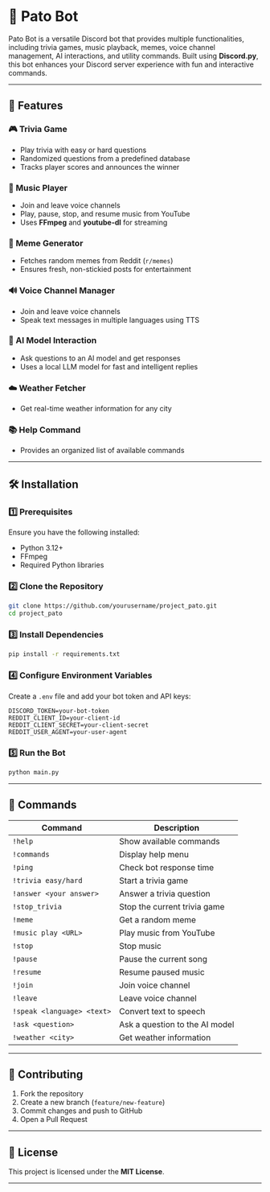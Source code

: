 # 🦆 Pato Bot

Pato Bot is a versatile Discord bot that provides multiple functionalities, including trivia games, music playback, memes, voice channel management, AI interactions, and utility commands. Built using **Discord.py**, this bot enhances your Discord server experience with fun and interactive commands.

---

## 🚀 Features

### 🎮 Trivia Game

- Play trivia with easy or hard questions
- Randomized questions from a predefined database
- Tracks player scores and announces the winner

### 🎵 Music Player

- Join and leave voice channels
- Play, pause, stop, and resume music from YouTube
- Uses **FFmpeg** and **youtube-dl** for streaming

### 🤣 Meme Generator

- Fetches random memes from Reddit (`r/memes`)
- Ensures fresh, non-stickied posts for entertainment

### 🔊 Voice Channel Manager

- Join and leave voice channels
- Speak text messages in multiple languages using TTS

### 🤖 AI Model Interaction

- Ask questions to an AI model and get responses
- Uses a local LLM model for fast and intelligent replies

### ☁️ Weather Fetcher

- Get real-time weather information for any city

### 📚 Help Command

- Provides an organized list of available commands

---

## 🛠 Installation

### 1️⃣ Prerequisites

Ensure you have the following installed:

- Python 3.12+
- FFmpeg
- Required Python libraries

### 2️⃣ Clone the Repository

```sh
git clone https://github.com/yourusername/project_pato.git
cd project_pato
```

### 3️⃣ Install Dependencies

```sh
pip install -r requirements.txt
```

### 4️⃣ Configure Environment Variables

Create a `.env` file and add your bot token and API keys:

```
DISCORD_TOKEN=your-bot-token
REDDIT_CLIENT_ID=your-client-id
REDDIT_CLIENT_SECRET=your-client-secret
REDDIT_USER_AGENT=your-user-agent
```

### 5️⃣ Run the Bot

```sh
python main.py
```

---

## 📄 Commands

| Command                     | Description                        |
|-----------------------------|------------------------------------|
| `!help`                     | Show available commands           |
| `!commands`                 | Display help menu                 |
| `!ping`                     | Check bot response time           |
| `!trivia easy/hard`         | Start a trivia game               |
| `!answer <your answer>`      | Answer a trivia question          |
| `!stop_trivia`              | Stop the current trivia game      |
| `!meme`                     | Get a random meme                 |
| `!music play <URL>`         | Play music from YouTube           |
| `!stop`                     | Stop music                        |
| `!pause`                    | Pause the current song            |
| `!resume`                   | Resume paused music               |
| `!join`                     | Join voice channel                |
| `!leave`                    | Leave voice channel               |
| `!speak <language> <text>`  | Convert text to speech            |
| `!ask <question>`           | Ask a question to the AI model    |
| `!weather <city>`           | Get weather information           |

---

## 🎯 Contributing

1. Fork the repository
2. Create a new branch (`feature/new-feature`)
3. Commit changes and push to GitHub
4. Open a Pull Request

---

## 📝 License

This project is licensed under the **MIT License**.

---
